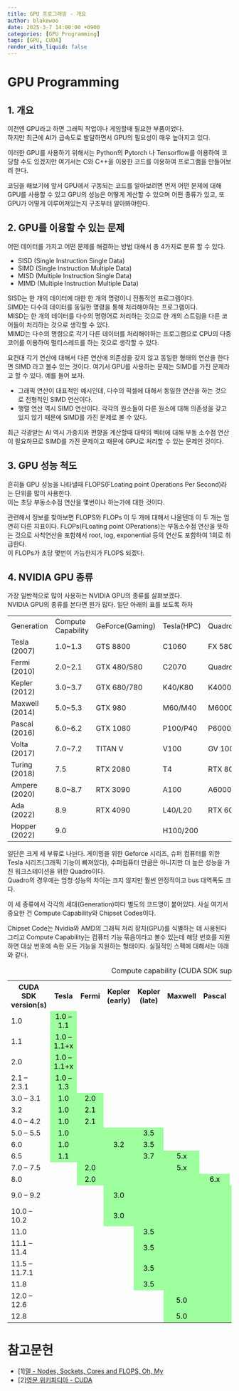 ```yaml
---
title: GPU 프로그래밍 - 개요
author: blakewoo
date: 2025-3-7 14:00:00 +0900
categories: [GPU Programming]
tags: [GPU, CUDA] 
render_with_liquid: false
---
```


# GPU Programming
## 1. 개요
이전엔 GPU라고 하면 그래픽 작업이나 게임할때 필요한 부품이었다.   
하지만 최근에 AI가 급속도로 발달하면서 GPU의 필요성이 매우 높아지고 있다.

이러한 GPU를 사용하기 위해서는 Python의 Pytorch 나 Tensorflow를 이용하여 코딩할 수도 있겠지만
여기서는 C와 C++을 이용한 코드를 이용하여 프로그램을 만들어보려 한다.

코딩을 해보기에 앞서 GPU에서 구동되는 코드를 알아보려면 먼저 어떤 문제에 대해 GPU를 사용할 수 있고
GPU의 성능은 어떻게 계산할 수 있으며 어떤 종류가 있고, 또 GPU가 어떻게 이루어져있는지 구조부터 알아봐야한다.

## 2. GPU를 이용할 수 있는 문제
어떤 데이터를 가지고 어떤 문제를 해결하는 방법 대해서 총 4가지로 분류 할 수 있다.
- SISD (Single Instruction Single Data)
- SIMD (Single Instruction Multiple Data)
- MISD (Multiple Instruction Single Data)
- MIMD (Multiple Instruction Multiple Data)

SISD는 한 개의 데이터에 대한 한 개의 명령이니 전통적인 프로그램이다.   
SIMD는 다수의 데이터를 동일한 명령을 통해 처리해야하는 프로그램이다.   
MISD는 한 개의 데이터를 다수의 명령어로 처리하는 것으로 한 개의 스트림을 다른 코어들이 처리하는 것으로 생각할 수 있다.   
MIMD는 다수의 명령으로 각기 다른 데이터를 처리해야하는 프로그램으로 CPU의 다중 코어를 이용하여 멀티스레드를 하는 것으로 생각할 수 있다.    

요컨대 각기 연산에 대해서 다른 연산에 의존성을 갖지 않고 동일한 형태의 연산을 한다면 SIMD 라고 볼수 있는 것이다.
여기서 GPU를 사용하는 문제는 SIMD를 가진 문제라고 할 수 있다.
예를 들어 보자.   

- 그래픽 연산이 대표적인 예시인데, 다수의 픽셀에 대해서 동일한 연산을 하는 것으로 전형적인 SIMD 연산이다.
- 행렬 연산 역시 SIMD 연산이다. 각각의 원소들이 다른 원소에 대해 의존성을 갖고 있지 않기 때문에 SIMD를 가진 문제로 볼 수 있다.

최근 각광받는 AI 역시 가중치와 편향을 계산할때 대략의 벡터에 대해 부동 소수점 연산이 필요하므로 SIMD를 가진 문제이고
때문에 GPU로 처리할 수 있는 문제인 것이다.

## 3. GPU 성능 척도
흔히들 GPU 성능을 나타낼때 FLOPS(FLoating point Operations Per Second)라는 단위를 많이 사용한다.   
이는 초당 부동소수점 연산을 몇번이나 하는가에 대한 것이다.

관련해서 정보를 찾아보면 FLOPS와 FLOPs 이 두 개에 대해서 나올텐데 
이 두 개는 엄연히 다른 지표이다.
FLOPs(FLoating point OPerations)는 부동소수점 연산을 뜻하는 것으로 사칙연산을 포함해서
root, log, exponential 등의 연산도 포함하여 1회로 취급한다.  
이 FLOPs가 초당 몇번이 가능한지가 FLOPS 되겠다.

## 4. NVIDIA GPU 종류
가장 일반적으로 많이 사용하는 NVIDIA GPU의 종류를 살펴보겠다.   
NVIDIA GPU의 종류를 본다면 뭔가 많다.
일단 아래의 표를 보도록 하자

<table>
    <tr>
        <td>Generation</td>
        <td>Compute Capability</td>
        <td>GeForce(Gaming)</td>
        <td>Tesla(HPC)</td>
        <td>Quadro(Workstation)</td>
        <td>Chipset Codes</td>
    </tr>
    <tr>
        <td>Tesla (2007)</td>
        <td>1.0~1.3</td>
        <td>GTS 8800</td>
        <td>C1060</td>
        <td>FX 5800</td>
        <td>G80/92/GT200</td>
    </tr>
    <tr>
        <td>Fermi (2010)</td>
        <td>2.0~2.1</td>
        <td>GTX 480/580</td>
        <td>C2070</td>
        <td>Quadro 4000</td>
        <td>GF100/102/107/110</td>
    </tr>
    <tr>
        <td>Kepler (2012)</td>
        <td>3.0~3.7</td>
        <td>GTX 680/780</td>
        <td>K40/K80</td>
        <td>K4000</td>
        <td>GK104/110/210</td>
    </tr>
    <tr>
        <td>Maxwell (2014)</td>
        <td>5.0~5.3</td>
        <td>GTX 980</td>
        <td>M60/M40</td>
        <td>M6000</td>
        <td>GM200/204/206</td>
    </tr>
    <tr>
        <td>Pascal (2016)</td>
        <td>6.0~6.2</td>
        <td>GTX 1080</td>
        <td>P100/P40</td>
        <td>P6000/100</td>
        <td>GP100/104/106</td>
    </tr>
    <tr>
        <td>Volta (2017)</td>
        <td>7.0~7.2</td>
        <td>TITAN V</td>
        <td>V100</td>
        <td>GV 100</td>
        <td>GV100</td>
    </tr>
    <tr>
        <td>Turing (2018)</td>
        <td>7.5</td>
        <td>RTX 2080</td>
        <td>T4</td>
        <td>RTX 8000</td>
        <td>TU102/104/106</td>
    </tr>
    <tr>
        <td>Ampere (2020)</td>
        <td>8.0~8.7</td>
        <td>RTX 3090</td>
        <td>A100</td>
        <td>A6000</td>
        <td>GA100/102/104/106</td>
    </tr>
    <tr>
        <td>Ada (2022)</td>
        <td>8.9</td>
        <td>RTX 4090</td>
        <td>L40/L20</td>
        <td>RTX 6000 Ada</td>
        <td>AD102/104/106</td>
    </tr>
    <tr>
        <td>Hopper (2022)</td>
        <td>9.0</td>
        <td></td>
        <td>H100/200</td>
        <td></td>
        <td>GH100</td>
    </tr>
</table>

일단은 크게 세 부류로 나뉜다.
게이밍을 위한 Geforce 시리즈, 슈퍼 컴퓨터를 위한 Tesla 시리즈(그래픽 기능이 빠져있다), 수퍼컴퓨터 만큼은 아니지만
더 높은 성능을 가진 워크스테이션을 위한 Quadro이다.    
Quadro의 경우에는 엄청 성능의 차이는 크지 않지만 훨씬 안정적이고 bus 대역폭도 크다.

이 세 종류에서 각각의 세대(Generation)마다 별도의 코드명이 붙어있다.
사실 여기서 중요한 건 Compute Capability와 Chipset Codes이다.

Chipset Code는 Nvidia와 AMD의 그래픽 처리 장치(GPU)를 식별하는 데 사용된다
그리고 Compute Capability는 컴퓨터 기능 묶음이라고 볼수 있는데 해당 번호를 지원하면 대상 번호에 속한 모든
기능을 지원하는 형태이다. 실질적인 스펙에 대해서는 아래와 같다.

<table class="wikitable sticky-header">
<caption>Compute capability (CUDA SDK support vs. microarchitecture)[2]
</caption>
<tbody><tr>
<th>CUDA SDK<br>version(s)</th>
<th>Tesla</th>
<th>Fermi</th>
<th>Kepler<br>(early)</th>
<th>Kepler<br>(late)</th>
<th>Maxwell</th>
<th>Pascal</th>
<th>Volta</th>
<th>Turing</th>
<th>Ampere</th>
<th>Ada<br>Lovelace</th>
<th>Hopper</th>
<th>>Blackwell
</th></tr>
<tr>
<td>1.0</td>
<td style="background:#9EFF9E;color:black;vertical-align:middle;text-align:center;" class="table-yes">1.0 – 1.1</td>
<td></td>
<td></td>
<td></td>
<td></td>
<td></td>
<td></td>
<td></td>
<td></td>
<td></td>
<td></td>
<td>
</td></tr>
<tr>
<td>1.1</td>
<td style="background:#9EFF9E;color:black;vertical-align:middle;text-align:center;" class="table-yes">1.0 – 1.1+x</td>
<td></td>
<td></td>
<td></td>
<td></td>
<td></td>
<td></td>
<td></td>
<td></td>
<td></td>
<td></td>
<td>
</td></tr>
<tr>
<td>2.0</td>
<td style="background:#9EFF9E;color:black;vertical-align:middle;text-align:center;" class="table-yes">1.0 – 1.1+x</td>
<td></td>
<td></td>
<td></td>
<td></td>
<td></td>
<td></td>
<td></td>
<td></td>
<td></td>
<td></td>
<td>
</td></tr>
<tr>
<td>2.1 – 2.3.1</td>
<td style="background:#9EFF9E;color:black;vertical-align:middle;text-align:center;" class="table-yes">1.0 – 1.3</td>
<td></td>
<td></td>
<td></td>
<td></td>
<td></td>
<td></td>
<td></td>
<td></td>
<td></td>
<td></td>
<td>
</td></tr>
<tr>
<td>3.0 – 3.1</td>
<td style="background:#9EFF9E;color:black;vertical-align:middle;text-align:center;" class="table-yes">1.0</td>
<td style="background:#9EFF9E;color:black;vertical-align:middle;text-align:center;" class="table-yes">2.0</td>
<td></td>
<td></td>
<td></td>
<td></td>
<td></td>
<td></td>
<td></td>
<td></td>
<td></td>
<td>
</td></tr>
<tr>
<td>3.2</td>
<td style="background:#9EFF9E;color:black;vertical-align:middle;text-align:center;" class="table-yes">1.0</td>
<td style="background:#9EFF9E;color:black;vertical-align:middle;text-align:center;" class="table-yes">2.1</td>
<td></td>
<td></td>
<td></td>
<td></td>
<td></td>
<td></td>
<td></td>
<td></td>
<td></td>
<td>
</td></tr>
<tr>
<td>4.0 – 4.2</td>
<td style="background:#9EFF9E;color:black;vertical-align:middle;text-align:center;" class="table-yes">1.0</td>
<td style="background:#9EFF9E;color:black;vertical-align:middle;text-align:center;" class="table-yes">2.1</td>
<td></td>
<td></td>
<td></td>
<td></td>
<td></td>
<td></td>
<td></td>
<td></td>
<td></td>
<td>
</td></tr>
<tr>
<td>5.0 – 5.5</td>
<td style="background:#9EFF9E;color:black;vertical-align:middle;text-align:center;" class="table-yes">1.0</td>
<td style="background:#9EFF9E;color:black;vertical-align:middle;text-align:center;" class="table-yes"></td>
<td style="background:#9EFF9E;color:black;vertical-align:middle;text-align:center;" class="table-yes"></td>
<td style="background:#9EFF9E;color:black;vertical-align:middle;text-align:center;" class="table-yes">3.5</td>
<td></td>
<td></td>
<td></td>
<td></td>
<td></td>
<td></td>
<td></td>
<td>
</td></tr>
<tr>
<td>6.0</td>
<td style="background:#9EFF9E;color:black;vertical-align:middle;text-align:center;" class="table-yes">1.0</td>
<td style="background:#9EFF9E;color:black;vertical-align:middle;text-align:center;" class="table-yes"></td>
<td style="background:#9EFF9E;color:black;vertical-align:middle;text-align:center;" class="table-yes">3.2</td>
<td style="background:#9EFF9E;color:black;vertical-align:middle;text-align:center;" class="table-yes">3.5</td>
<td></td>
<td></td>
<td></td>
<td></td>
<td></td>
<td></td>
<td></td>
<td>
</td></tr>
<tr>
<td>6.5</td>
<td style="background:#9EFF9E;color:black;vertical-align:middle;text-align:center;" class="table-yes">1.1</td>
<td style="background:#9EFF9E;color:black;vertical-align:middle;text-align:center;" class="table-yes"></td>
<td style="background:#9EFF9E;color:black;vertical-align:middle;text-align:center;" class="table-yes"></td>
<td style="background:#9EFF9E;color:black;vertical-align:middle;text-align:center;" class="table-yes">3.7</td>
<td style="background:#9EFF9E;color:black;vertical-align:middle;text-align:center;" class="table-yes">5.x</td>
<td></td>
<td></td>
<td></td>
<td></td>
<td></td>
<td></td>
<td>
</td></tr>
<tr>
<td>7.0 – 7.5</td>
<td></td>
<td style="background:#9EFF9E;color:black;vertical-align:middle;text-align:center;" class="table-yes">2.0</td>
<td style="background:#9EFF9E;color:black;vertical-align:middle;text-align:center;" class="table-yes"></td>
<td style="background:#9EFF9E;color:black;vertical-align:middle;text-align:center;" class="table-yes"></td>
<td style="background:#9EFF9E;color:black;vertical-align:middle;text-align:center;" class="table-yes">5.x</td>
<td></td>
<td></td>
<td></td>
<td></td>
<td></td>
<td></td>
<td>
</td></tr>
<tr>
<td>8.0</td>
<td></td>
<td style="background:#9EFF9E;color:black;vertical-align:middle;text-align:center;" class="table-yes">2.0</td>
<td style="background:#9EFF9E;color:black;vertical-align:middle;text-align:center;" class="table-yes"></td>
<td style="background:#9EFF9E;color:black;vertical-align:middle;text-align:center;" class="table-yes"></td>
<td style="background:#9EFF9E;color:black;vertical-align:middle;text-align:center;" class="table-yes"></td>
<td style="background:#9EFF9E;color:black;vertical-align:middle;text-align:center;" class="table-yes">6.x</td>
<td></td>
<td></td>
<td></td>
<td></td>
<td></td>
<td>
</td></tr>
<tr>
<td>9.0 – 9.2</td>
<td></td>
<td></td>
<td style="background:#9EFF9E;color:black;vertical-align:middle;text-align:center;" class="table-yes">3.0</td>
<td style="background:#9EFF9E;color:black;vertical-align:middle;text-align:center;" class="table-yes"></td>
<td style="background:#9EFF9E;color:black;vertical-align:middle;text-align:center;" class="table-yes"></td>
<td style="background:#9EFF9E;color:black;vertical-align:middle;text-align:center;" class="table-yes"></td>
<td style="background:#9EFF9E;color:black;vertical-align:middle;text-align:center;" class="table-yes">7.0 – 7.2</td>
<td></td>
<td></td>
<td></td>
<td></td>
<td>
</td></tr>
<tr>
<td>10.0 – 10.2</td>
<td></td>
<td></td>
<td style="background:#9EFF9E;color:black;vertical-align:middle;text-align:center;" class="table-yes">3.0</td>
<td style="background:#9EFF9E;color:black;vertical-align:middle;text-align:center;" class="table-yes"></td>
<td style="background:#9EFF9E;color:black;vertical-align:middle;text-align:center;" class="table-yes"></td>
<td style="background:#9EFF9E;color:black;vertical-align:middle;text-align:center;" class="table-yes"></td>
<td style="background:#9EFF9E;color:black;vertical-align:middle;text-align:center;" class="table-yes"></td>
<td style="background:#9EFF9E;color:black;vertical-align:middle;text-align:center;" class="table-yes">7.5</td>
<td></td>
<td></td>
<td></td>
<td>
</td></tr>
<tr>
<td>11.0</td>
<td></td>
<td></td>
<td></td>
<td style="background:#9EFF9E;color:black;vertical-align:middle;text-align:center;" class="table-yes">3.5</td>
<td style="background:#9EFF9E;color:black;vertical-align:middle;text-align:center;" class="table-yes"></td>
<td style="background:#9EFF9E;color:black;vertical-align:middle;text-align:center;" class="table-yes"></td>
<td style="background:#9EFF9E;color:black;vertical-align:middle;text-align:center;" class="table-yes"></td>
<td style="background:#9EFF9E;color:black;vertical-align:middle;text-align:center;" class="table-yes"></td>
<td style="background:#9EFF9E;color:black;vertical-align:middle;text-align:center;" class="table-yes">8.0</td>
<td></td>
<td></td>
<td>
</td></tr>
<tr>
<td>11.1 – 11.4</td>
<td></td>
<td></td>
<td></td>
<td style="background:#9EFF9E;color:black;vertical-align:middle;text-align:center;" class="table-yes">3.5</td>
<td style="background:#9EFF9E;color:black;vertical-align:middle;text-align:center;" class="table-yes"></td>
<td style="background:#9EFF9E;color:black;vertical-align:middle;text-align:center;" class="table-yes"></td>
<td style="background:#9EFF9E;color:black;vertical-align:middle;text-align:center;" class="table-yes"></td>
<td style="background:#9EFF9E;color:black;vertical-align:middle;text-align:center;" class="table-yes"></td>
<td style="background:#9EFF9E;color:black;vertical-align:middle;text-align:center;" class="table-yes">8.6</td>
<td></td>
<td></td>
<td>
</td></tr>
<tr>
<td>11.5 – 11.7.1</td>
<td></td>
<td></td>
<td></td>
<td style="background:#9EFF9E;color:black;vertical-align:middle;text-align:center;" class="table-yes">3.5</td>
<td style="background:#9EFF9E;color:black;vertical-align:middle;text-align:center;" class="table-yes"></td>
<td style="background:#9EFF9E;color:black;vertical-align:middle;text-align:center;" class="table-yes"></td>
<td style="background:#9EFF9E;color:black;vertical-align:middle;text-align:center;" class="table-yes"></td>
<td style="background:#9EFF9E;color:black;vertical-align:middle;text-align:center;" class="table-yes"></td>
<td style="background:#9EFF9E;color:black;vertical-align:middle;text-align:center;" class="table-yes">8.7</td>
<td></td>
<td></td>
<td>
</td></tr>
<tr>
<td>11.8</td>
<td></td>
<td></td>
<td></td>
<td style="background:#9EFF9E;color:black;vertical-align:middle;text-align:center;" class="table-yes">3.5</td>
<td style="background:#9EFF9E;color:black;vertical-align:middle;text-align:center;" class="table-yes"></td>
<td style="background:#9EFF9E;color:black;vertical-align:middle;text-align:center;" class="table-yes"></td>
<td style="background:#9EFF9E;color:black;vertical-align:middle;text-align:center;" class="table-yes"></td>
<td style="background:#9EFF9E;color:black;vertical-align:middle;text-align:center;" class="table-yes"></td>
<td style="background:#9EFF9E;color:black;vertical-align:middle;text-align:center;" class="table-yes"></td>
<td style="background:#9EFF9E;color:black;vertical-align:middle;text-align:center;" class="table-yes">8.9</td>
<td style="background:#9EFF9E;color:black;vertical-align:middle;text-align:center;" class="table-yes">9.0</td>
<td>
</td></tr>
<tr>
<td>12.0 – 12.6</td>
<td></td>
<td></td>
<td></td>
<td></td>
<td style="background:#9EFF9E;color:black;vertical-align:middle;text-align:center;" class="table-yes">5.0</td>
<td style="background:#9EFF9E;color:black;vertical-align:middle;text-align:center;" class="table-yes"></td>
<td style="background:#9EFF9E;color:black;vertical-align:middle;text-align:center;" class="table-yes"></td>
<td style="background:#9EFF9E;color:black;vertical-align:middle;text-align:center;" class="table-yes"></td>
<td style="background:#9EFF9E;color:black;vertical-align:middle;text-align:center;" class="table-yes"></td>
<td style="background:#9EFF9E;color:black;vertical-align:middle;text-align:center;" class="table-yes"></td>
<td style="background:#9EFF9E;color:black;vertical-align:middle;text-align:center;" class="table-yes">9.0</td>
<td>
</td></tr>
<tr>
<td>12.8</td>
<td></td>
<td></td>
<td></td>
<td></td>
<td style="background:#9EFF9E;color:black;vertical-align:middle;text-align:center;" class="table-yes">5.0</td>
<td style="background:#9EFF9E;color:black;vertical-align:middle;text-align:center;" class="table-yes"></td>
<td style="background:#9EFF9E;color:black;vertical-align:middle;text-align:center;" class="table-yes"></td>
<td style="background:#9EFF9E;color:black;vertical-align:middle;text-align:center;" class="table-yes"></td>
<td style="background:#9EFF9E;color:black;vertical-align:middle;text-align:center;" class="table-yes"></td>
<td style="background:#9EFF9E;color:black;vertical-align:middle;text-align:center;" class="table-yes"></td>
<td style="background:#9EFF9E;color:black;vertical-align:middle;text-align:center;" class="table-yes"></td>
<td style="background:#9EFF9E;color:black;vertical-align:middle;text-align:center;" class="table-yes">12.0
</td></tr></tbody></table>



# 참고문헌
- [1][델 - Nodes, Sockets, Cores and FLOPS, Oh, My](https://web.archive.org/web/20140528065702/http://en.community.dell.com/techcenter/high-performance-computing/w/wiki/2329.aspx)
- [2][영문 위키피디아 - CUDA](https://en.wikipedia.org/wiki/CUDA)

